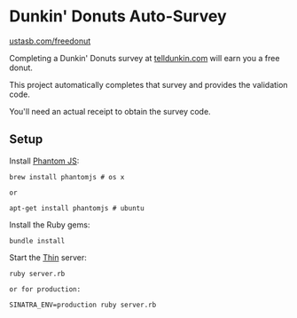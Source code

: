 # Dunkin' Donuts Auto-Survey

[ustasb.com/freedonut](http://ustasb.com/freedonut)

Completing a Dunkin' Donuts survey at [telldunkin.com](https://www.telldunkin.com/) will earn you a free donut.

This project automatically completes that survey and provides the validation code.

You'll need an actual receipt to obtain the survey code.

## Setup

Install [Phantom JS](http://phantomjs.org/):

    brew install phantomjs # os x

    or

    apt-get install phantomjs # ubuntu

Install the Ruby gems:

    bundle install

Start the [Thin](http://code.macournoyer.com/thin) server:

    ruby server.rb

    or for production:

    SINATRA_ENV=production ruby server.rb
